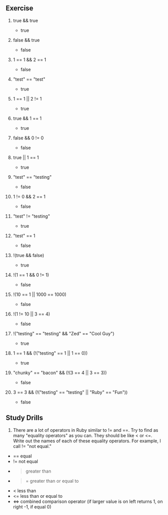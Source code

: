 ## Exercise
1. true && true
    - true

2. false && true
    - false

3. 1 == 1 && 2 == 1
    - false

4. "test" == "test"
    - true

5. 1 == 1 || 2 != 1
    - true

6. true && 1 == 1
    - true

7. false && 0 != 0
    - false

8. true || 1 == 1
    - true

9. "test" == "testing"
    - false

10. 1 != 0 && 2 == 1
    - false

11. "test" != "testing"
    - true

12. "test" == 1
    - false

13. !(true && false)
    - true

14. !(1 == 1 && 0 != 1)
    - false

15. !(10 == 1 || 1000 == 1000)
    - false

16. !(1 != 10 || 3 == 4)
    - false

17. !("testing" == "testing" && "Zed" == "Cool Guy")
    - true

18. 1 == 1 && (!("testing" == 1 || 1 == 0))
    - true

19. "chunky" == "bacon" && (!(3 == 4 || 3 == 3))
    - false

20. 3 == 3 && (!("testing" == "testing" || "Ruby" == "Fun"))
    - false

## Study Drills
1. There are a lot of operators in Ruby similar to != and ==. Try to find as many "equality operators" as you can. They should be like < or <=. Write out the names of each of these equality operators. For example, I call != "not equal."
  - == equal
  - != not equal
  - > greater than
  - >= greater than or equal to
  - < less than
  - <= less than or equal to
  - <=> combined comparison operator (if larger value is on left returns 1, on right -1, if equal 0)
